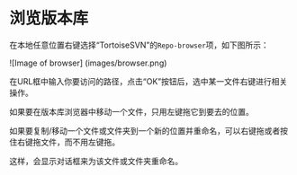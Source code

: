 # 浏览版本库

在本地任意位置右键选择“TortoiseSVN”的`Repo-browser`项，如下图所示：

![Image of browser]
(images/browser.png)

在URL框中输入你要访问的路径，点击“OK”按钮后，选中某一文件右键进行相关操作。 

如果要在版本库浏览器中移动一个文件，只用左键拖它到要去的位置。 

如果要复制/移动一个文件或文件夹到一个新的位置并重命名，可以右键拖或者按住右键拖文件，而不用左键拖。

这样，会显示对话框来为该文件或文件夹重命名。